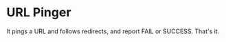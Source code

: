 URL Pinger
==========

It pings a URL and follows redirects, and report FAIL or SUCCESS. That's it.


